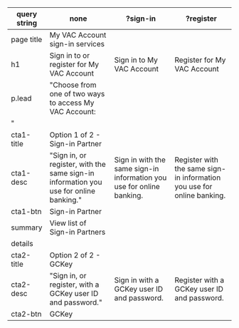 | query string | none | ?sign-in | ?register |
|---|---|---|---|
| page title | My VAC Account sign-in services |  |  |
| h1 | Sign in to or register for My VAC Account | Sign in to My VAC Account | Register for My VAC Account |
| p.lead | "Choose from one of two ways to access My VAC Account: |  |  |
| " |  |  |  |
| cta1-title | Option 1 of 2 - Sign-in Partner |  |  |
| cta1-desc | "Sign in, or register, with the same sign-in information you use for online banking." | Sign in with the same sign-in information you use for online banking. | Register with the same sign-in information you use for online banking. |
| cta1-btn | Sign-in Partner |  |  |
| summary | View list of Sign-in Partners |  |  |
| details |  |  |  |
| cta2-title | Option 2 of 2 - GCKey |  |  |
| cta2-desc | "Sign in, or register, with a GCKey user ID and password." | Sign in with a GCKey user ID and password. | Register with a GCKey user ID and password. |
| cta2-btn | GCKey |  |  |
